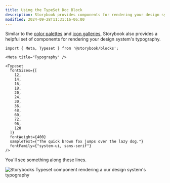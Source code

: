 ```yaml
---
title: Using the TypeSet Doc Block
description: Storybook provides components for rendering your design system's typography.
modified: 2024-09-28T11:31:16-06:00
---
```


Similar to the [color palettes](color-palette.md) and [icon galleries](icon-gallery.md), Storybook also provides a helpful set of components for rendering your design system's typography.

```tsx
import { Meta, Typeset } from '@storybook/blocks';

<Meta title="Typography" />

<Typeset
  fontSizes={[
    12,
    14,
    16,
    18,
    20,
    24,
    30,
    36,
    48,
    60,
    72,
    96,
    128
  ]}
  fontWeight={400}
  sampleText={"The quick brown fox jumps over the lazy dog."}
  fontFamily={"system-ui, sans-serif"}
/>
```

You'll see something along these lines.

![Storybooks Typeset component rendering a our design system's typography](assets/storybook-typeset-docs-block.png)
